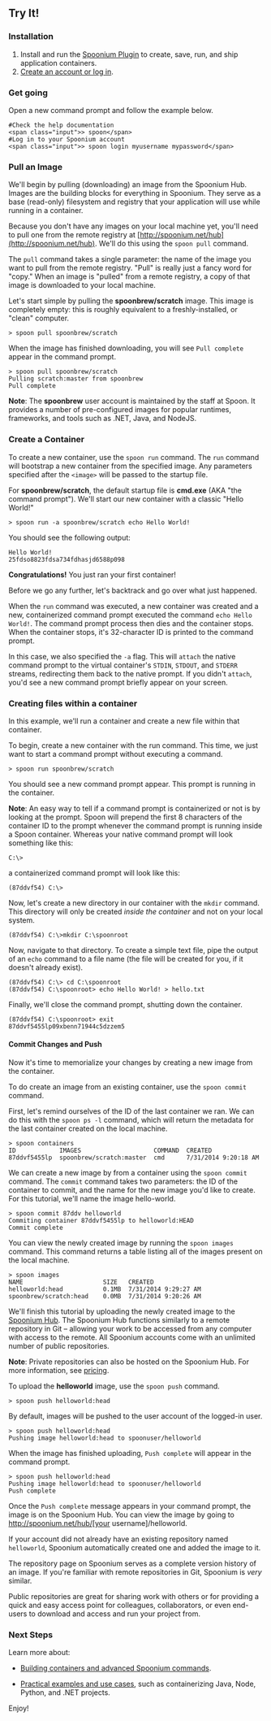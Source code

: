## Try It!

### Installation

1. Install and run the [Spoonium Plugin](http://start.spoon.net/install) to create, save, run, and ship application containers.
2. [Create an account or log in](http://spoon.net/sso/spoonium.net/login).

### Get going

Open a new command prompt and follow the example below.

````
#Check the help documentation
<span class="input">> spoon</span>
#Log in to your Spoonium account
<span class="input">> spoon login myusername mypassword</span>
````

### Pull an  Image

We'll begin by pulling (downloading) an image from the Spoonium Hub. Images are the building blocks for everything in Spoonium. They serve as a base (read-only) filesystem and registry that your application will use while running in a container. 

Because you don't have any images on your local machine yet, you'll need to pull one from the remote registry at [http://spoonium.net/hub](http://spoonium.net/hub). We'll do this using the `spoon pull` command. 

The `pull` command takes a single parameter: the name of the image you want to pull from the remote registry. "Pull" is really just a fancy word for "copy." When an image is "pulled" from a remote registry, a copy of that image is downloaded to your local machine. 

Let's start simple by pulling the **spoonbrew/scratch** image. This image is completely empty: this is roughly equivalent to a freshly-installed, or "clean" computer. 

	> spoon pull spoonbrew/scratch

When the image has finished downloading, you will see `Pull complete` appear in the command prompt. 

```Batchfile
> spoon pull spoonbrew/scratch
Pulling scratch:master from spoonbrew
Pull complete
```

**Note**: The **spoonbrew** user account is maintained by the staff at Spoon. It provides a number of pre-configured images for popular runtimes, frameworks, and tools such as .NET, Java, and NodeJS. 

### Create a Container

To create a new container, use the `spoon run` command. The `run` command will bootstrap a new container from the specified image. Any parameters specified after the `<image>` will be passed to the startup file. 

For **spoonbrew/scratch**, the default startup file is **cmd.exe** (AKA "the command prompt"). We'll start our new container with a classic "Hello World!"

	> spoon run -a spoonbrew/scratch echo Hello World!

You should see the following output: 

	Hello World! 
	25fdso8823fdsa734fdhasjd6588p098

**Congratulations!** You just ran your first container! 

Before we go any further, let's backtrack and go over what just happened.

When the `run` command was executed, a new container was created and a new, containerized command prompt executed the command `echo Hello World!`. The command prompt process then dies and the container stops. When the container stops, it's 32-character ID is printed to the command prompt.

In this case, we also specified the `-a` flag. This will `attach` the native command prompt to the virtual container's `STDIN`, `STDOUT`, and `STDERR` streams, redirecting them back to the native prompt. If you didn't `attach`, you'd see a new command prompt briefly appear on your screen. 

### Creating files within a container

In this example, we'll run a container and create a new file within that container. 

To begin, create a new container with the run command. This time, we just want to start a command prompt without executing a command.

	> spoon run spoonbrew/scratch

You should see a new command prompt appear. This prompt is running in the container. 

**Note**: An easy way to tell if a command prompt is containerized or not is by looking at the prompt. Spoon will prepend the first 8 characters of the container ID to the prompt whenever the command prompt is running inside a Spoon container. Whereas your native command prompt will look something like this:

	C:\>

a containerized command prompt will look like this: 

	(87ddvf54) C:\>

Now, let's create a new directory in our container with the `mkdir` command. This directory will only be created *inside the container* and not on your local system. 

	(87ddvf54) C:\>mkdir C:\spoonroot

Now, navigate to that directory. To create a simple text file, pipe the output of an `echo` command to a file name (the file will be created for you, if it doesn't already exist). 

	(87ddvf54) C:\> cd C:\spoonroot
	(87ddvf54) C:\spoonroot> echo Hello World! > hello.txt

Finally, we'll close the command prompt, shutting down the container. 

	(87ddvf54) C:\spoonroot> exit
	87ddvf5455lp09xbenn71944c5dzzem5

#### Commit Changes and Push

Now it's time to memorialize your changes by creating a new image from the container.

To do create an image from an existing container, use the `spoon commit` command. 

First, let's remind ourselves of the ID of the last container we ran. We can do this with the `spoon ps -l` command, which will return the metadata for the last container created on the local machine.

	> spoon containers
	ID            IMAGES                    COMMAND  CREATED
	87ddvf5455lp  spoonbrew/scratch:master  cmd      7/31/2014 9:20:18 AM

We can create a new image by from a container using the `spoon commit` command. The `commit` command takes two parameters: the ID of the container to commit, and the name for the new image you'd like to create. For this tutorial, we'll name the image hello-world.

	> spoon commit 87ddv helloworld
	Commiting container 87ddvf5455lp to helloworld:HEAD
	Commit complete

You can view the newly created image by running the `spoon images` command. This command returns a table listing all of the images present on the local machine.

	> spoon images
	NAME                      SIZE   CREATED
	helloworld:head 		  0.1MB  7/31/2014 9:29:27 AM
	spoonbrew/scratch:head 	  0.0MB  7/31/2014 9:20:26 AM

We'll finish this tutorial by uploading the newly created image to the [Spoonium Hub](http://spoonium.net/hub). The Spoonium Hub functions similarly to a remote repository in Git – allowing your work to be accessed from any computer with access to the remote. All Spoonium accounts come with an unlimited number of public repositories. 

**Note**: Private repositories can also be hosted on the Spoonium Hub. For more information, see [pricing](http://spoonium.net/pricing). 

To upload the **helloworld** image, use the `spoon push` command. 

	> spoon push helloworld:head

By default, images will be pushed to the user account of the logged-in user. 

	> spoon push helloworld:head
	Pushing image helloworld:head to spoonuser/helloworld

When the image has finished uploading, `Push complete` will appear in the command prompt. 

	> spoon push helloworld:head
	Pushing image helloworld:head to spoonuser/helloworld
	Push complete

Once the `Push complete` message appears in your command prompt, the image is on the Spoonium Hub. You can view the image by going to http://spoonium.net/hub/[your username]/helloworld. 

If your account did not already have an existing repository named `helloworld`, Spoonium automatically created one and added the image to it.

The repository page on Spoonium serves as a complete version history of an image. If you're familiar with remote repositories in Git, Spoonium is *very* similar. 

Public repositories are great for sharing work with others or for providing a quick and easy access point for colleagues, collaborators, or even end-users to download and access and run your project from. 

### Next Steps 

Learn more about:

- [Building containers and advanced Spoonium commands](/docs/build).

- [Practical examples and use cases](/docs/samples), such as containerizing Java, Node, Python, and .NET projects. 

Enjoy!